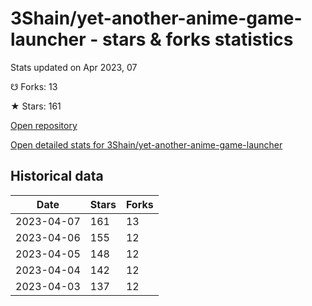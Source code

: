 # 3Shain/yet-another-anime-game-launcher - stars & forks statistics

Stats updated on Apr 2023, 07

☋ Forks: 13

★ Stars: 161

[Open repository](https://github.com/3Shain/yet-another-anime-game-launcher)

[Open detailed stats for 3Shain/yet-another-anime-game-launcher](https://reviewgithub.com/rep/3Shain/yet-another-anime-game-launcher)

## Historical data
| Date | Stars | Forks |
|------|-------|-------|
| 2023-04-07 | 161 | 13 | 
| 2023-04-06 | 155 | 12 | 
| 2023-04-05 | 148 | 12 | 
| 2023-04-04 | 142 | 12 | 
| 2023-04-03 | 137 | 12 | 

